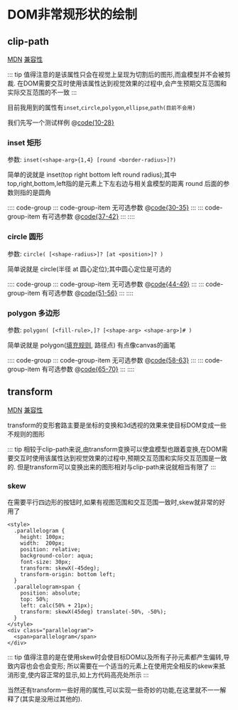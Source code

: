# DOM非常规形状的绘制

## clip-path

[MDN](https://developer.mozilla.org/zh-CN/docs/Web/CSS/clip-path)
[兼容性](https://caniuse.com/?search=clip-path)

::: tip 
值得注意的是该属性只会在视觉上呈现为切割后的图形,而盒模型并不会被剪裁.
在DOM需要交互时使用该属性达到视觉效果的过程中,会产生预期交互范围和实际交互范围的不一致
:::

目前我用到的属性有`inset`,`circle`,`polygon`,`ellipse`,`path(目前不会用)`

我们先写一个测试样例
@[code{10-28}](./clip-path.html)

### inset 矩形

参数: `inset(<shape-arg>{1,4} [round <border-radius>]?)`

简单的说就是 inset(top right bottom left round radius);其中 top,right,bottom,left指的是元素上下左右边与相关盒模型的距离 round 后面的参数则指的是圆角

:::: code-group
::: code-group-item 无可选参数
@[code{30-35}](./clip-path.html)
:::
::: code-group-item 有可选参数
@[code{37-42}](./clip-path.html)
:::
::::

### circle 圆形

参数: `circle( [<shape-radius>]? [at <position>]? )`

简单说就是 circle(半径 at 圆心定位);其中圆心定位是可选的

:::: code-group
::: code-group-item 无可选参数
@[code{44-49}](./clip-path.html)
:::
::: code-group-item 有可选参数
@[code{51-56}](./clip-path.html)
:::
::::

### polygon 多边形

参数: `polygon( [<fill-rule>,]? [<shape-arg> <shape-arg>]# )`

简单说就是 polygon([填充规则](https://developer.mozilla.org/en-US/docs/Web/SVG/Attribute/fill-rule), 路径点) 有点像canvas的画笔

:::: code-group
::: code-group-item 无可选参数
@[code{58-63}](./clip-path.html)
:::
::: code-group-item 有可选参数
@[code{65-70}](./clip-path.html)
:::
::::

## transform

[MDN](https://developer.mozilla.org/zh-CN/docs/Web/CSS/transform)
[兼容性](https://caniuse.com/?search=transform)

transform的变形套路主要是坐标的变换和3d透视的效果来使目标DOM变成一些不规则的图形

::: tip
相较于clip-path来说,由transform变换可以使盒模型也跟着变换,在DOM需要交互时使用该属性达到视觉效果的过程中,预期交互范围和实际交互范围是一致的.
但是transform可以变换出来的图形相对与clip-path来说就相当有限了
:::

### skew

在需要平行四边形的按钮时,如果有视图范围和交互范围一致时,skew就非常的好用了

```html{8,16}
<style>
  .parallelogram {
    height: 100px;
    width:  200px;
    position: relative;
    background-color: aqua;
    font-size: 30px;
    transform: skewX(-45deg);
    transform-origin: bottom left;
  }
  .parallelogram>span {
    position: absolute;
    top: 50%;
    left: calc(50% + 21px);
    transform: skewX(45deg) translate(-50%, -50%);
  }
</style>
<div class="parallelogram">
  <span>parallelogram</span>
</div>
```

::: tip
值得注意的是在使用skew时会使目标DOM以及所有子孙元素都产生偏转,导致内容也会也会变形;
所以需要在一个适当的元素上在使用完全相反的skew来抵消形变,使内容正常的显示,如上方代码高亮处所示
:::

当然还有transform一些好用的属性,可以实现一些奇妙的功能,在这里就不一一解释了(其实是没用过其他的).
